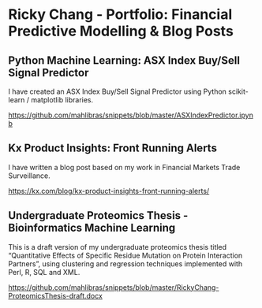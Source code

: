 # Ricky Chang - Portfolio: Financial Predictive Modelling &amp; Blog Posts

## Python Machine Learning: ASX Index Buy/Sell Signal Predictor
I have created an ASX Index Buy/Sell Signal Predictor using Python scikit-learn / matplotlib libraries.

https://github.com/mahlibras/snippets/blob/master/ASXIndexPredictor.ipynb

## Kx Product Insights: Front Running Alerts
I have written a blog post based on my work in Financial Markets Trade Surveillance.

https://kx.com/blog/kx-product-insights-front-running-alerts/

## Undergraduate Proteomics Thesis - Bioinformatics Machine Learning
This is a draft version of my undergraduate proteomics thesis titled “Quantitative Effects of Specific Residue Mutation on Protein Interaction Partners”, using clustering and regression techniques implemented with Perl, R, SQL and XML.

https://github.com/mahlibras/snippets/blob/master/RickyChang-ProteomicsThesis-draft.docx

